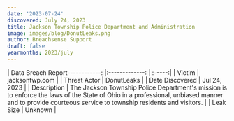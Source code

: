 ```yaml
---
date: '2023-07-24'
discovered: July 24, 2023
title: Jackson Township Police Department and Administration
image: images/blog/DonutLeaks.png
author: Breachsense Support
draft: false
yearmonths: 2023/july
---
```


| Data Breach Report------------:     |:-------------:    | :-----:|
| Victim      | jacksontwp.com      | 
| Threat Actor      | DonutLeaks      | 
| Date Discovered      | Jul 24, 2023      | 
| Description      | The Jackson Township Police Department's mission is to enforce the laws of the State of Ohio in a professional, unbiased manner and to provide courteous service to township residents and visitors.      | 
| Leak Size      | Unknown      | 

